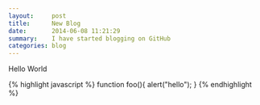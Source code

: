 ```yaml
---
layout:     post
title:      New Blog
date:       2014-06-08 11:21:29
summary:    I have started blogging on GitHub
categories: blog
---
```


Hello World

{% highlight javascript %}
function foo(){
	alert("hello");
}
{% endhighlight %}